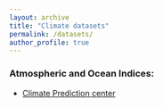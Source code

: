 ```yaml
---
layout: archive
title: "Climate datasets"
permalink: /datasets/
author_profile: true
---
```

### Atmospheric and Ocean Indices: 
- [Climate Prediction center](https://www.cpc.ncep.noaa.gov/data/indices/)
